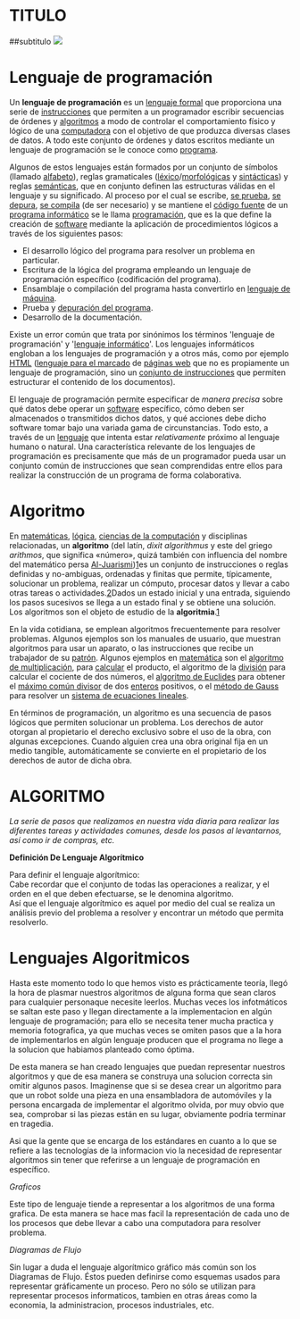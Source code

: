 # TITULO
##subtitulo
![](https://denarutoshippuden.com/wp-content/uploads/2018/10/Kakashi.png)
#  Lenguaje de programación
 Un  **lenguaje de programación**  es un  [lenguaje formal](https://es.wikipedia.org/wiki/Lenguaje_formal "Lenguaje formal")  que proporciona una serie de  [instrucciones](https://es.wikipedia.org/wiki/Instrucci%C3%B3n_(inform%C3%A1tica) "Instrucción (informática)")  que permiten a un programador escribir secuencias de órdenes y  [algoritmos](https://es.wikipedia.org/wiki/Algoritmo "Algoritmo")  a modo de controlar el comportamiento físico y lógico de una  [computadora](https://es.wikipedia.org/wiki/Computadora "Computadora")  con el objetivo de que produzca diversas clases de datos. A todo este conjunto de órdenes y datos escritos mediante un lenguaje de programación se le conoce como  [programa](https://es.wikipedia.org/wiki/Software "Software").

 Algunos de estos lenguajes están formados por un conjunto de símbolos (llamado  [alfabeto](https://es.wikipedia.org/wiki/Palabra_(matem%C3%A1ticas) "Palabra (matemáticas)")), reglas gramaticales ([léxico](https://es.wikipedia.org/wiki/Token_(inform%C3%A1tica) "Token (informática)")/[morfológicas](https://es.wikipedia.org/wiki/Morfolog%C3%ADa_ling%C3%BC%C3%ADstica "Morfología lingüística")  y  [sintácticas](https://es.wikipedia.org/wiki/Sintaxis "Sintaxis")) y reglas  [semánticas](https://es.wikipedia.org/wiki/Sem%C3%A1ntica "Semántica"), que en conjunto definen las estructuras válidas en el lenguaje y su significado. Al proceso por el cual se escribe,  [se prueba](https://es.wikipedia.org/wiki/Beta_tester "Beta tester"),  [se depura](https://es.wikipedia.org/wiki/Depurador "Depurador"),  [se compila](https://es.wikipedia.org/wiki/Compilador "Compilador")  (de ser necesario) y se mantiene el  [código fuente](https://es.wikipedia.org/wiki/C%C3%B3digo_fuente "Código fuente")  de un  [programa informático](https://es.wikipedia.org/wiki/Programa_inform%C3%A1tico "Programa informático")  se le llama  [programación](https://es.wikipedia.org/wiki/Programaci%C3%B3n "Programación"), que es la que define la creación de  [software](https://es.wikipedia.org/wiki/Software "Software")  mediante la aplicación de procedimientos lógicos a través de los siguientes pasos:

-   El desarrollo lógico del programa para resolver un problema en particular.
-   Escritura de la lógica del programa empleando un lenguaje de programación específico (codificación del programa).
-   Ensamblaje o compilación del programa hasta convertirlo en  [lenguaje de máquina](https://es.wikipedia.org/wiki/Lenguaje_de_m%C3%A1quina "Lenguaje de máquina").
-   Prueba y  [depuración del programa](https://es.wikipedia.org/wiki/Depuraci%C3%B3n_de_programas "Depuración de programas").
-   Desarrollo de la documentación.

Existe un error común que trata por sinónimos los términos 'lenguaje de programación' y '[lenguaje informático](https://es.wikipedia.org/wiki/Lenguaje_inform%C3%A1tico "Lenguaje informático")'. Los lenguajes informáticos engloban a los lenguajes de programación y a otros más, como por ejemplo  [HTML](https://es.wikipedia.org/wiki/HTML "HTML")  ([lenguaje para el marcado](https://es.wikipedia.org/wiki/Lenguaje_de_marcado "Lenguaje de marcado")  de  [páginas web](https://es.wikipedia.org/wiki/P%C3%A1gina_web "Página web")  que no es propiamente un lenguaje de programación, sino un  [conjunto de instrucciones](https://es.wikipedia.org/wiki/Conjunto_de_instrucciones "Conjunto de instrucciones")  que permiten estructurar el contenido de los documentos).

El lenguaje de programación permite especificar de  _manera precisa_  sobre qué datos debe operar un  [software](https://es.wikipedia.org/wiki/Software "Software")  específico, cómo deben ser almacenados o transmitidos dichos datos, y qué acciones debe dicho software tomar bajo una variada gama de circunstancias. Todo esto, a través de un  [lenguaje](https://es.wikipedia.org/wiki/Lenguaje "Lenguaje")  que intenta estar  _relativamente_  próximo al lenguaje humano o natural. Una característica relevante de los lenguajes de programación es precisamente que más de un programador pueda usar un conjunto común de instrucciones que sean comprendidas entre ellos para realizar la construcción de un programa de forma colaborativa.
#  Algoritmo
En  [matemáticas](https://es.wikipedia.org/wiki/Matem%C3%A1ticas "Matemáticas"),  [lógica](https://es.wikipedia.org/wiki/L%C3%B3gica "Lógica"),  [ciencias de la computación](https://es.wikipedia.org/wiki/Ciencias_de_la_computaci%C3%B3n "Ciencias de la computación")  y disciplinas relacionadas, un  **algoritmo**  (del latín,  _dixit algorithmus_  y este del griego  _arithmos_, que significa «número», quizá también con influencia del nombre del matemático persa  [Al-Juarismi](https://es.wikipedia.org/wiki/Al-Juarismi "Al-Juarismi"))[1](https://es.wikipedia.org/wiki/Algoritmo#cite_note-Brassard-1)​ es un conjunto de instrucciones o reglas definidas y no-ambiguas, ordenadas y finitas que permite, típicamente, solucionar un problema, realizar un cómputo, procesar datos y llevar a cabo otras tareas o actividades.[2](https://es.wikipedia.org/wiki/Algoritmo#cite_note-rae-2)​ Dados un estado inicial y una entrada, siguiendo los pasos sucesivos se llega a un estado final y se obtiene una solución. Los algoritmos son el objeto de estudio de la  **algoritmia**.[1](https://es.wikipedia.org/wiki/Algoritmo#cite_note-Brassard-1)​

En la vida cotidiana, se emplean algoritmos frecuentemente para resolver problemas. Algunos ejemplos son los manuales de usuario, que muestran algoritmos para usar un aparato, o las instrucciones que recibe un trabajador de su  [patrón](https://es.wikipedia.org/wiki/Empleador "Empleador"). Algunos ejemplos en  [matemática](https://es.wikipedia.org/wiki/Matem%C3%A1tica "Matemática")  son el  [algoritmo de multiplicación](https://es.wikipedia.org/wiki/Algoritmo_de_multiplicaci%C3%B3n "Algoritmo de multiplicación"), para  [calcular](https://es.wikipedia.org/wiki/C%C3%A1lculo "Cálculo")  el producto, el algoritmo de la  [división](https://es.wikipedia.org/wiki/Divisi%C3%B3n_(matem%C3%A1ticas) "División (matemáticas)")  para calcular el cociente de dos números, el  [algoritmo de Euclides](https://es.wikipedia.org/wiki/Algoritmo_de_Euclides "Algoritmo de Euclides")  para obtener el  [máximo común divisor](https://es.wikipedia.org/wiki/M%C3%A1ximo_com%C3%BAn_divisor "Máximo común divisor")  de dos  [enteros](https://es.wikipedia.org/wiki/N%C3%BAmeros_enteros "Números enteros")  positivos, o el  [método de Gauss](https://es.wikipedia.org/wiki/Eliminaci%C3%B3n_de_Gauss-Jordan "Eliminación de Gauss-Jordan")  para resolver un  [sistema de ecuaciones lineales](https://es.wikipedia.org/wiki/Sistema_de_ecuaciones_lineales "Sistema de ecuaciones lineales").

En términos de programación, un algoritmo es una secuencia de pasos lógicos que permiten solucionar un problema. Los derechos de autor otorgan al propietario el derecho exclusivo sobre el uso de la obra, con algunas excepciones. Cuando alguien crea una obra original fija en un medio tangible, automáticamente se convierte en el propietario de los derechos de autor de dicha obra.
# ALGORITMO
_La serie de pasos que realizamos en nuestra vida diaria para realizar las diferentes tareas y actividades comunes, desde los pasos al levantarnos, así como ir de compras, etc._

  
**Definición De Lenguaje Algorítmico**

  
Para definir el lenguaje algorítmico:  
Cabe recordar que el conjunto de todas las operaciones a realizar, y el orden en el que deben efectuarse, se le denomina algoritmo.  
Así que el lenguaje algorítmico es aquel por medio del cual se realiza un análisis previo del problema a resolver y encontrar un método que permita resolverlo.
# Lenguajes Algoritmicos
Hasta este momento todo lo que hemos visto es prácticamente teoría, llegó la hora de plasmar nuestros algoritmos de alguna forma que sean claros para cualquier personaque necesite leerlos. Muchas veces los infotmáticos se saltan este paso y llegan directamente a la implementacion en algún lenguaje de programación; para ello se necesita tener mucha practica y memoria fotografica, ya que muchas veces se omiten pasos que a la hora de implementarlos en algún lenguaje producen que el programa no llege a la solucion que habiamos planteado como óptima.

De esta manera se han creado lenguajes que puedan representar nuestros algoritmos y que de esa manera se construya una solucion correcta sin omitir algunos pasos. Imaginense que si se desea crear un algoritmo para que un robot solde una pieza en una ensambladora de automóviles y la persona encargada de implementar el algoritmo olvida, por muy obvio que sea, comprobar si las piezas están en su lugar, obviamente podria terminar en tragedia.

Asi que la gente que se encarga de los estándares en cuanto a lo que se refiere a las tecnologías de la informacion vio la necesidad de representar algoritmos sin tener que referirse a un lenguaje de programación en específico.

_Graficos_

Este tipo de lenguaje tiende a representar a los algoritmos de una forma grafica. De esta manera se hace mas facil la representación de cada uno de los procesos que debe llevar a cabo una computadora para resolver problema.

_Diagramas de Flujo_

Sin lugar a duda el lenguaje algorítmico gráfico más común son los Diagramas de Flujo. Éstos pueden definirse como esquemas usados para representar gráficamente un proceso. Pero no sólo se utilizan para representar procesos informaticos, tambien en otras áreas como la economia, la administracion, procesos industriales, etc.
